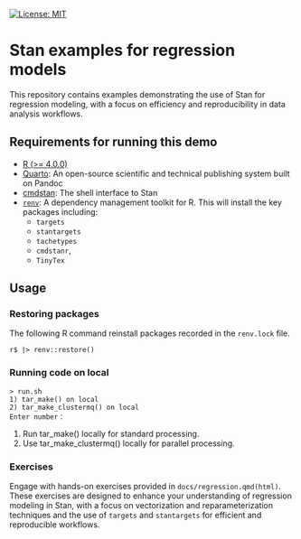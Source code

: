[![License: MIT](https://img.shields.io/badge/License-MIT-green.svg)](https://opensource.org/licenses/MIT)

# Stan examples for regression models

This repository contains examples demonstrating the use of Stan for regression modeling, with a focus on efficiency and reproducibility in data analysis workflows.

## Requirements for running this demo

- [R (>= 4.0.0)](https://cran.rstudio.com/)
- [Quarto](https://quarto.org/): An open-source scientific and technical publishing system built on Pandoc
- [cmdstan](https://mc-stan.org/users/interfaces/cmdstan): The shell interface to Stan
- [`renv`](https://rstudio.github.io/renv/): A dependency management toolkit for R.
This will install the key packages including:
	- `targets`
	- `stantargets`
	- `tachetypes`
	- `cmdstanr`,
	- `TinyTex`

## Usage

### Restoring packages

The following R command reinstall packages recorded in the `renv.lock` file.

```{r}
r$ |> renv::restore()
```

### Running code on local

```{bash}
> run.sh
1) tar_make() on local
2) tar_make_clustermq() on local
Enter number：
```

1. Run tar_make() locally for standard processing.
1. Use tar_make_clustermq() locally for parallel processing.


### Exercises

Engage with hands-on exercises provided in `docs/regression.qmd(html)`.
These exercises are designed to enhance your understanding of regression modeling in Stan, with a focus on vectorization and reparameterization techniques and the use of `targets` and `stantargets` for efficient and reproducible workflows.
